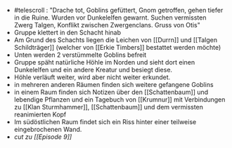 - #telescroll : "Drache tot, Goblins gefüttert, Gnom getroffen, gehen tiefer in die Ruine. Wurden vor Dunkelelfen gewarnt. Suchen vermissten Zwerg Talgen, Konflikt zwischen Zwergenclans. Gruss von Otis"
- Gruppe klettert in den Schacht hinab
- Am Grund des Schachts liegen die Leichen von [[Durrn]] und [[Talgen Schildträger]] (welcher von [[Erkie Timbers]] bestattet werden möchte)
- Unten werden 2 verstümmelte Goblins befreit
- Gruppe späht natürliche Höhle im Norden und sieht dort einen Dunkelelfen und ein andere Kreatur und besiegt diese.
- Höhle verläuft weiter, wird aber nicht weiter erkundet.
- in mehreren anderen Räumen finden sich weitere gefangene Goblins
- in einem Raum finden sich Notizen über den [[Schattenbaum]] und lebendige Pflanzen und ein Tagebuch von [[Krumnur]] mit Verbindungen zu [[Klan Sturmhammer]], [[Schattenbaum]] und dem vermissten reanimierten Kopf
- Im südöstlichen Raum findet sich ein Riss hinter einer teilweise eingebrochenen Wand.
- *cut zu [[Episode 9]]*
